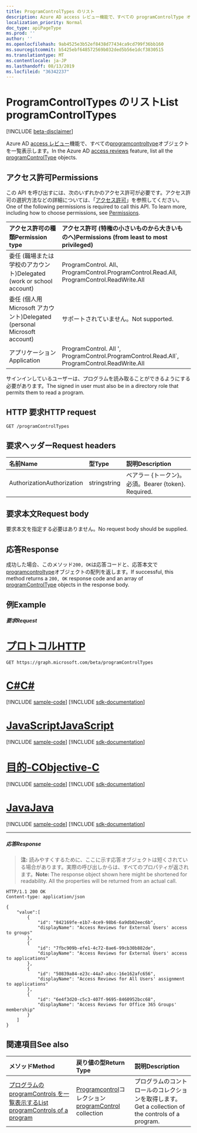 ```yaml
---
title: ProgramControlTypes のリスト
description: Azure AD access レビュー機能で、すべての programControlType オブジェクトを一覧表示します。
localization_priority: Normal
doc_type: apiPageType
ms.prod: ''
author: ''
ms.openlocfilehash: 9ab4525e3b52ef8438d77434ca9cd799f36bb160
ms.sourcegitcommit: b5425ebf648572569b032ded5b56e1dcf3830515
ms.translationtype: MT
ms.contentlocale: ja-JP
ms.lasthandoff: 08/13/2019
ms.locfileid: "36342237"
---
```

# <a name="list-programcontroltypes"></a><span data-ttu-id="77bf8-103">ProgramControlTypes のリスト</span><span class="sxs-lookup"><span data-stu-id="77bf8-103">List programControlTypes</span></span>

[!INCLUDE [beta-disclaimer](../../includes/beta-disclaimer.md)]

<span data-ttu-id="77bf8-104">Azure AD [access レビュー](../resources/accessreviews-root.md)機能で、すべての[programcontroltype](../resources/programcontroltype.md)オブジェクトを一覧表示します。</span><span class="sxs-lookup"><span data-stu-id="77bf8-104">In the Azure AD [access reviews](../resources/accessreviews-root.md) feature, list all the [programControlType](../resources/programcontroltype.md) objects.</span></span>
## <a name="permissions"></a><span data-ttu-id="77bf8-105">アクセス許可</span><span class="sxs-lookup"><span data-stu-id="77bf8-105">Permissions</span></span>
<span data-ttu-id="77bf8-p101">この API を呼び出すには、次のいずれかのアクセス許可が必要です。アクセス許可の選択方法などの詳細については、「[アクセス許可](/graph/permissions-reference)」を参照してください。</span><span class="sxs-lookup"><span data-stu-id="77bf8-p101">One of the following permissions is required to call this API. To learn more, including how to choose permissions, see [Permissions](/graph/permissions-reference).</span></span>

|<span data-ttu-id="77bf8-108">アクセス許可の種類</span><span class="sxs-lookup"><span data-stu-id="77bf8-108">Permission type</span></span>                        | <span data-ttu-id="77bf8-109">アクセス許可 (特権の小さいものから大きいものへ)</span><span class="sxs-lookup"><span data-stu-id="77bf8-109">Permissions (from least to most privileged)</span></span>              |
|:--------------------------------------|:---------------------------------------------------------|
|<span data-ttu-id="77bf8-110">委任 (職場または学校のアカウント)</span><span class="sxs-lookup"><span data-stu-id="77bf8-110">Delegated (work or school account)</span></span>     | <span data-ttu-id="77bf8-111">ProgramControl. All、ProgramControl.</span><span class="sxs-lookup"><span data-stu-id="77bf8-111">ProgramControl.Read.All, ProgramControl.ReadWrite.All</span></span>   |
|<span data-ttu-id="77bf8-112">委任 (個人用 Microsoft アカウント)</span><span class="sxs-lookup"><span data-stu-id="77bf8-112">Delegated (personal Microsoft account)</span></span> | <span data-ttu-id="77bf8-113">サポートされていません。</span><span class="sxs-lookup"><span data-stu-id="77bf8-113">Not supported.</span></span> |
|<span data-ttu-id="77bf8-114">アプリケーション</span><span class="sxs-lookup"><span data-stu-id="77bf8-114">Application</span></span>                            | <span data-ttu-id="77bf8-115">ProgramControl. All ', ProgramControl.</span><span class="sxs-lookup"><span data-stu-id="77bf8-115">ProgramControl.Read.All\`, ProgramControl.ReadWrite.All</span></span>  |

<span data-ttu-id="77bf8-116">サインインしているユーザーは、プログラムを読み取ることができるようにする必要があります。</span><span class="sxs-lookup"><span data-stu-id="77bf8-116">The signed in user must also be in a directory role that permits them to read a program.</span></span>

## <a name="http-request"></a><span data-ttu-id="77bf8-117">HTTP 要求</span><span class="sxs-lookup"><span data-stu-id="77bf8-117">HTTP request</span></span>
<!-- { "blockType": "ignored" } -->
```http
GET /programControlTypes
```
## <a name="request-headers"></a><span data-ttu-id="77bf8-118">要求ヘッダー</span><span class="sxs-lookup"><span data-stu-id="77bf8-118">Request headers</span></span>
| <span data-ttu-id="77bf8-119">名前</span><span class="sxs-lookup"><span data-stu-id="77bf8-119">Name</span></span>         | <span data-ttu-id="77bf8-120">型</span><span class="sxs-lookup"><span data-stu-id="77bf8-120">Type</span></span>        | <span data-ttu-id="77bf8-121">説明</span><span class="sxs-lookup"><span data-stu-id="77bf8-121">Description</span></span> |
|:-------------|:------------|:------------|
| <span data-ttu-id="77bf8-122">Authorization</span><span class="sxs-lookup"><span data-stu-id="77bf8-122">Authorization</span></span> | <span data-ttu-id="77bf8-123">string</span><span class="sxs-lookup"><span data-stu-id="77bf8-123">string</span></span> | <span data-ttu-id="77bf8-p102">ベアラー \{トークン\}。必須。</span><span class="sxs-lookup"><span data-stu-id="77bf8-p102">Bearer \{token\}. Required.</span></span> |

## <a name="request-body"></a><span data-ttu-id="77bf8-126">要求本文</span><span class="sxs-lookup"><span data-stu-id="77bf8-126">Request body</span></span>
<span data-ttu-id="77bf8-127">要求本文を指定する必要はありません。</span><span class="sxs-lookup"><span data-stu-id="77bf8-127">No request body should be supplied.</span></span>

## <a name="response"></a><span data-ttu-id="77bf8-128">応答</span><span class="sxs-lookup"><span data-stu-id="77bf8-128">Response</span></span>
<span data-ttu-id="77bf8-129">成功した場合、このメソッド`200, OK`は応答コードと、応答本文で[programcontroltype](../resources/programcontroltype.md)オブジェクトの配列を返します。</span><span class="sxs-lookup"><span data-stu-id="77bf8-129">If successful, this method returns a `200, OK` response code and an array of [programControlType](../resources/programcontroltype.md) objects in the response body.</span></span>

## <a name="example"></a><span data-ttu-id="77bf8-130">例</span><span class="sxs-lookup"><span data-stu-id="77bf8-130">Example</span></span>
##### <a name="request"></a><span data-ttu-id="77bf8-131">要求</span><span class="sxs-lookup"><span data-stu-id="77bf8-131">Request</span></span>


# <a name="httptabhttp"></a>[<span data-ttu-id="77bf8-132">プロトコル</span><span class="sxs-lookup"><span data-stu-id="77bf8-132">HTTP</span></span>](#tab/http)
<!-- {
  "blockType": "request",
  "name": "get_programcontroltype"
}-->
```http
GET https://graph.microsoft.com/beta/programControlTypes
```
# <a name="ctabcsharp"></a>[<span data-ttu-id="77bf8-133">C#</span><span class="sxs-lookup"><span data-stu-id="77bf8-133">C#</span></span>](#tab/csharp)
[!INCLUDE [sample-code](../includes/snippets/csharp/get-programcontroltype-csharp-snippets.md)]
[!INCLUDE [sdk-documentation](../includes/snippets/snippets-sdk-documentation-link.md)]

# <a name="javascripttabjavascript"></a>[<span data-ttu-id="77bf8-134">JavaScript</span><span class="sxs-lookup"><span data-stu-id="77bf8-134">JavaScript</span></span>](#tab/javascript)
[!INCLUDE [sample-code](../includes/snippets/javascript/get-programcontroltype-javascript-snippets.md)]
[!INCLUDE [sdk-documentation](../includes/snippets/snippets-sdk-documentation-link.md)]

# <a name="objective-ctabobjc"></a>[<span data-ttu-id="77bf8-135">目的-C</span><span class="sxs-lookup"><span data-stu-id="77bf8-135">Objective-C</span></span>](#tab/objc)
[!INCLUDE [sample-code](../includes/snippets/objc/get-programcontroltype-objc-snippets.md)]
[!INCLUDE [sdk-documentation](../includes/snippets/snippets-sdk-documentation-link.md)]

# <a name="javatabjava"></a>[<span data-ttu-id="77bf8-136">Java</span><span class="sxs-lookup"><span data-stu-id="77bf8-136">Java</span></span>](#tab/java)
[!INCLUDE [sample-code](../includes/snippets/java/get-programcontroltype-java-snippets.md)]
[!INCLUDE [sdk-documentation](../includes/snippets/snippets-sdk-documentation-link.md)]

---


##### <a name="response"></a><span data-ttu-id="77bf8-137">応答</span><span class="sxs-lookup"><span data-stu-id="77bf8-137">Response</span></span>
><span data-ttu-id="77bf8-p103">**注:** 読みやすくするために、ここに示す応答オブジェクトは短くされている場合があります。実際の呼び出しからは、すべてのプロパティが返されます。</span><span class="sxs-lookup"><span data-stu-id="77bf8-p103">**Note:** The response object shown here might be shortened for readability. All the properties will be returned from an actual call.</span></span>
<!-- {
  "blockType": "response",
  "truncated": true,
  "@odata.type": "microsoft.graph.programControlType",
    "isCollection": true
} -->
```http
HTTP/1.1 200 OK
Content-type: application/json

{
    "value":[
        {
            "id": "842169fe-e1b7-4ce9-98b6-6a9db02eec6b",
            "displayName": "Access Reviews for External Users' access to groups"
        },
        {
            "id": "7fbc909b-efe1-4c72-8ae6-99cb30b882de",
            "displayName": "Access Reviews for External Users' access to applications"
        },
        {
            "id": "50839a84-e23c-44a7-a8cc-16e162afc656",
            "displayName": "Access Reviews for All Users' assignment to applications"
        },
        {
            "id": "6e4f3d20-c5c3-407f-9695-8460952bcc68",
            "displayName": "Access Reviews for Office 365 Groups' membership"
        }
    ]
}

```

## <a name="see-also"></a><span data-ttu-id="77bf8-140">関連項目</span><span class="sxs-lookup"><span data-stu-id="77bf8-140">See also</span></span>

| <span data-ttu-id="77bf8-141">メソッド</span><span class="sxs-lookup"><span data-stu-id="77bf8-141">Method</span></span>           | <span data-ttu-id="77bf8-142">戻り値の型</span><span class="sxs-lookup"><span data-stu-id="77bf8-142">Return Type</span></span>    |<span data-ttu-id="77bf8-143">説明</span><span class="sxs-lookup"><span data-stu-id="77bf8-143">Description</span></span>|
|:---------------|:--------|:----------|
|[<span data-ttu-id="77bf8-144">プログラムの programControls を一覧表示する</span><span class="sxs-lookup"><span data-stu-id="77bf8-144">List programControls of a program</span></span>](program-listcontrols.md) |     <span data-ttu-id="77bf8-145">[Programcontrol](../resources/programcontrol.md)コレクション</span><span class="sxs-lookup"><span data-stu-id="77bf8-145">[programControl](../resources/programcontrol.md) collection</span></span>|    <span data-ttu-id="77bf8-146">プログラムのコントロールのコレクションを取得します。</span><span class="sxs-lookup"><span data-stu-id="77bf8-146">Get a collection of the controls of a program.</span></span>|


<!--
{
  "type": "#page.annotation",
  "description": "List program control types",
  "keywords": "",
  "section": "documentation",
  "tocPath": "",
  "suppressions": [
  ]
}
-->

